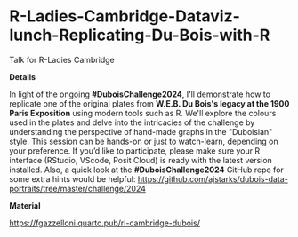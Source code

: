 # R-Ladies-Cambridge-Dataviz-lunch-Replicating-Du-Bois-with-R
Talk for R-Ladies Cambridge

**Details**

In light of the ongoing **#DuboisChallenge2024**, I'll demonstrate how to replicate one of the original plates from **W.E.B. Du Bois's legacy at the 1900 Paris Exposition** using modern tools such as R.
We'll explore the colours used in the plates and delve into the intricacies of the challenge by understanding the perspective of hand-made graphs in the "Duboisian" style.
This session can be hands-on or just to watch-learn, depending on your preference. If you’d like to participate, please make sure your R interface (RStudio, VScode, Posit Cloud) is ready with the latest version installed. Also, a quick look at the **#DuboisChallenge2024** GitHub repo for some extra hints would be helpful: <https://github.com/ajstarks/dubois-data-portraits/tree/master/challenge/2024>

**Material**

<https://fgazzelloni.quarto.pub/rl-cambridge-dubois/>
